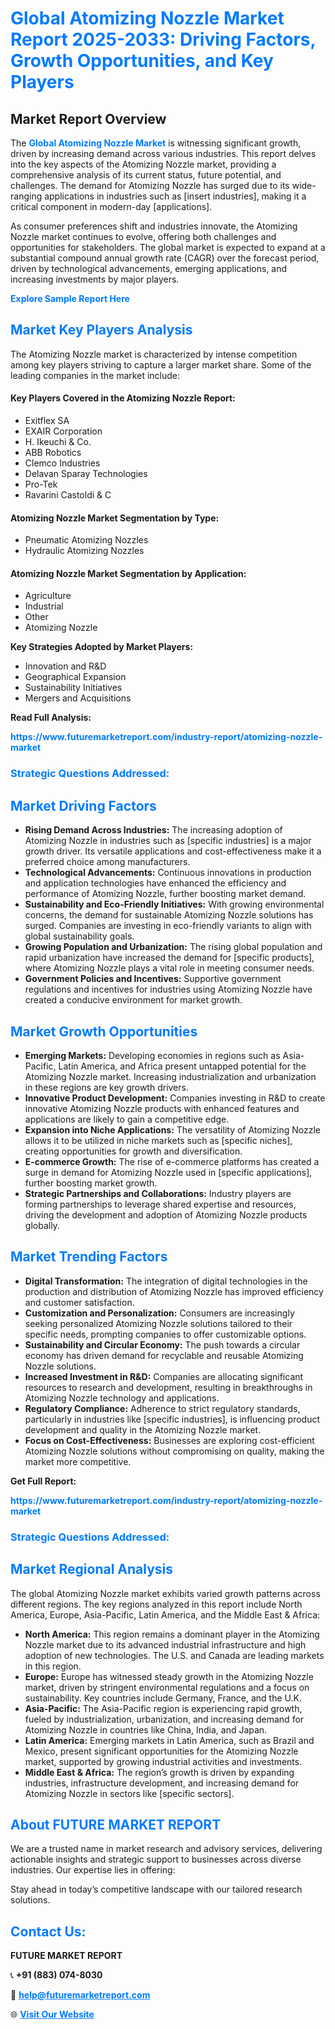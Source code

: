 <h1 style="color: #007BFF;">Global Atomizing Nozzle Market Report 2025-2033: Driving Factors, Growth Opportunities, and Key Players</h1>

<section id="overview">
<h2>Market Report Overview</h2>
<p>The <a href="https://www.futuremarketreport.com/industry-report/atomizing-nozzle-market" style="color: #007BFF; text-decoration: none;"><strong>Global Atomizing Nozzle Market</strong></a> is witnessing significant growth, driven by increasing demand across various industries. This report delves into the key aspects of the Atomizing Nozzle market, providing a comprehensive analysis of its current status, future potential, and challenges. The demand for Atomizing Nozzle has surged due to its wide-ranging applications in industries such as [insert industries], making it a critical component in modern-day [applications].</p>
<p>As consumer preferences shift and industries innovate, the Atomizing Nozzle market continues to evolve, offering both challenges and opportunities for stakeholders. The global market is expected to expand at a substantial compound annual growth rate (CAGR) over the forecast period, driven by technological advancements, emerging applications, and increasing investments by major players.</p>
</section>

<section id="overview">
<p><a href="https://www.futuremarketreport.com/request-sample/reportId=112550" style="color: #007BFF; text-decoration: none;"><strong>Explore Sample Report Here</strong></a></p>
</section>

<section id="key-players">
<h2 style="color: #007BFF;">Market Key Players Analysis</h2>
<p>The Atomizing Nozzle market is characterized by intense competition among key players striving to capture a larger market share. Some of the leading companies in the market include:</p>
<h4>Key Players Covered in the Atomizing Nozzle Report:</h4>
<ul><li>Exitflex SA</li><li>EXAIR Corporation</li><li>H. Ikeuchi &amp; Co.</li><li>ABB Robotics</li><li>Clemco Industries</li><li>Delavan Sparay Technologies</li><li>Pro-Tek</li><li>Ravarini Castoldi &amp; C</li></ul>
<h4>Atomizing Nozzle Market Segmentation by Type:</h4>
<ul><li>Pneumatic Atomizing Nozzles</li><li>Hydraulic Atomizing Nozzles</li></ul>

<h4>Atomizing Nozzle Market Segmentation by Application:</h4>
<ul><li>Agriculture</li><li>Industrial</li><li>Other</li><li>Atomizing Nozzle</li></ul>
<p><strong>Key Strategies Adopted by Market Players:</strong></p>
<ul>
<li>Innovation and R&D</li>
<li>Geographical Expansion</li>
<li>Sustainability Initiatives</li>
<li>Mergers and Acquisitions</li>
</ul>
</section>

<section>
<p><strong>Read Full Analysis: </strong></p><a href="https://www.futuremarketreport.com/industry-report/atomizing-nozzle-market" style="color: #007BFF; text-decoration: none;"><strong>https://www.futuremarketreport.com/industry-report/atomizing-nozzle-market</strong></a>
<h3 style="color: #007BFF;">Strategic Questions Addressed:</h3>
</section>

<section id="driving-factors">
<h2 style="color: #007BFF;">Market Driving Factors</h2>
<ul>
<li><strong>Rising Demand Across Industries:</strong> The increasing adoption of Atomizing Nozzle in industries such as [specific industries] is a major growth driver. Its versatile applications and cost-effectiveness make it a preferred choice among manufacturers.</li>
<li><strong>Technological Advancements:</strong> Continuous innovations in production and application technologies have enhanced the efficiency and performance of Atomizing Nozzle, further boosting market demand.</li>
<li><strong>Sustainability and Eco-Friendly Initiatives:</strong> With growing environmental concerns, the demand for sustainable Atomizing Nozzle solutions has surged. Companies are investing in eco-friendly variants to align with global sustainability goals.</li>
<li><strong>Growing Population and Urbanization:</strong> The rising global population and rapid urbanization have increased the demand for [specific products], where Atomizing Nozzle plays a vital role in meeting consumer needs.</li>
<li><strong>Government Policies and Incentives:</strong> Supportive government regulations and incentives for industries using Atomizing Nozzle have created a conducive environment for market growth.</li>
</ul>
</section>

<section id="growth-opportunities">
<h2 style="color: #007BFF;">Market Growth Opportunities</h2>
<ul>
<li><strong>Emerging Markets:</strong> Developing economies in regions such as Asia-Pacific, Latin America, and Africa present untapped potential for the Atomizing Nozzle market. Increasing industrialization and urbanization in these regions are key growth drivers.</li>
<li><strong>Innovative Product Development:</strong> Companies investing in R&D to create innovative Atomizing Nozzle products with enhanced features and applications are likely to gain a competitive edge.</li>
<li><strong>Expansion into Niche Applications:</strong> The versatility of Atomizing Nozzle allows it to be utilized in niche markets such as [specific niches], creating opportunities for growth and diversification.</li>
<li><strong>E-commerce Growth:</strong> The rise of e-commerce platforms has created a surge in demand for Atomizing Nozzle used in [specific applications], further boosting market growth.</li>
<li><strong>Strategic Partnerships and Collaborations:</strong> Industry players are forming partnerships to leverage shared expertise and resources, driving the development and adoption of Atomizing Nozzle products globally.</li>
</ul>
</section>

<section id="trending-factors">
<h2 style="color: #007BFF;">Market Trending Factors</h2>
<ul>
<li><strong>Digital Transformation:</strong> The integration of digital technologies in the production and distribution of Atomizing Nozzle has improved efficiency and customer satisfaction.</li>
<li><strong>Customization and Personalization:</strong> Consumers are increasingly seeking personalized Atomizing Nozzle solutions tailored to their specific needs, prompting companies to offer customizable options.</li>
<li><strong>Sustainability and Circular Economy:</strong> The push towards a circular economy has driven demand for recyclable and reusable Atomizing Nozzle solutions.</li>
<li><strong>Increased Investment in R&D:</strong> Companies are allocating significant resources to research and development, resulting in breakthroughs in Atomizing Nozzle technology and applications.</li>
<li><strong>Regulatory Compliance:</strong> Adherence to strict regulatory standards, particularly in industries like [specific industries], is influencing product development and quality in the Atomizing Nozzle market.</li>
<li><strong>Focus on Cost-Effectiveness:</strong> Businesses are exploring cost-efficient Atomizing Nozzle solutions without compromising on quality, making the market more competitive.</li>
</ul>
</section>

<section>
<p><strong>Get Full Report: </strong></p><a href="https://www.futuremarketreport.com/industry-report/atomizing-nozzle-market" style="color: #007BFF; text-decoration: none;"><strong>https://www.futuremarketreport.com/industry-report/atomizing-nozzle-market</strong></a>
<h3 style="color: #007BFF;">Strategic Questions Addressed:</h3>
</section>


<section id="regional-analysis">
<h2 style="color: #007BFF;">Market Regional Analysis</h2>
<p>The global Atomizing Nozzle market exhibits varied growth patterns across different regions. The key regions analyzed in this report include North America, Europe, Asia-Pacific, Latin America, and the Middle East & Africa:</p>
<ul>
<li><strong>North America:</strong> This region remains a dominant player in the Atomizing Nozzle market due to its advanced industrial infrastructure and high adoption of new technologies. The U.S. and Canada are leading markets in this region.</li>
<li><strong>Europe:</strong> Europe has witnessed steady growth in the Atomizing Nozzle market, driven by stringent environmental regulations and a focus on sustainability. Key countries include Germany, France, and the U.K.</li>
<li><strong>Asia-Pacific:</strong> The Asia-Pacific region is experiencing rapid growth, fueled by industrialization, urbanization, and increasing demand for Atomizing Nozzle in countries like China, India, and Japan.</li>
<li><strong>Latin America:</strong> Emerging markets in Latin America, such as Brazil and Mexico, present significant opportunities for the Atomizing Nozzle market, supported by growing industrial activities and investments.</li>
<li><strong>Middle East & Africa:</strong> The region’s growth is driven by expanding industries, infrastructure development, and increasing demand for Atomizing Nozzle in sectors like [specific sectors].</li>
</ul>
</section>

<footer>
<h2 style="color: #007BFF;">About FUTURE MARKET REPORT</h2>
<p>We are a trusted name in market research and advisory services, delivering actionable insights and strategic support to businesses across diverse industries. Our expertise lies in offering:</p>

<p>Stay ahead in today’s competitive landscape with our tailored research solutions.</p>

<h2 style="color: #007BFF;">Contact Us:</h2>
<p><strong>FUTURE MARKET REPORT</strong></p>
<p>📞 <strong>+91 (883) 074-8030</strong></p>
<p>📧 <strong><a href="mailto:help@futuremarketreport.com" style="color: #007BFF;">help@futuremarketreport.com</a></strong></p>
<p>🌐 <strong><a href="https://www.futuremarketreport.com/" style="color: #007BFF;">Visit Our Website</a></strong></p>
</footer>